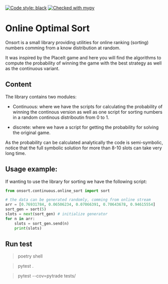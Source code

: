 [![Code style: black](https://img.shields.io/badge/code%20style-black-000000.svg)](https://github.com/psf/black)
[![Checked with mypy](http://www.mypy-lang.org/static/mypy_badge.svg)](http://mypy-lang.org/)


# Online Optimal Sort

Onsort is a small library providing utilities for online ranking (sorting) numbers comming from a know distribution at random.

It was inspired by the PlaceIt game and here you will find the algorithms to compute the probability of winning the game with the best strategy as well as the continuous variant.

## Content 

The library contains two modules:

- Continuous: where we have the scripts for calculating the probability of winning the continous version as well as one script for sorting numbers in a random continous distriboutin from 0 to 1.

- discrete: where we have a script for getting the probability for solving the original game.


As the probability can be calculated analytically the code is semi-symbolic, notice that the full symbolic solution for more than 8-10 slots can take very long time.

## Usage example:

If wanting to use the library for sorting we have the following script:

```python
from onsort.continuous.online_sort import sort

# the data can be generated randomly, comming from online stream
arr = [0.76931784, 0.06506234, 0.07066391, 0.70643678, 0.94615554]
sort_gen = sort(5)
slots = next(sort_gen) # initialize generator
for n in arr:
    slots = sort_gen.send(n)
    print(slots)
```




## Run test

> poetry shell

> pytest .

> pytest  --cov=pytrade tests/
